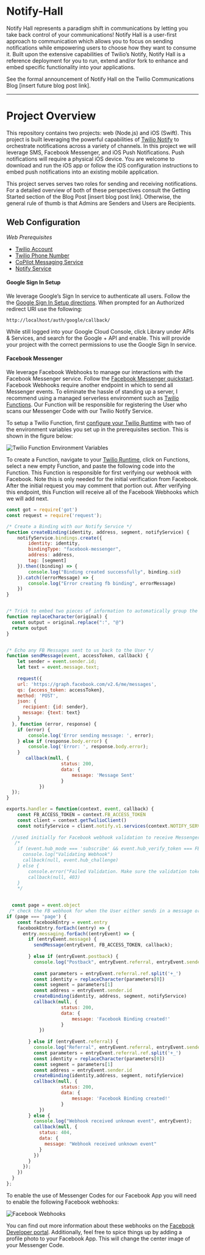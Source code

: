 # Notify-Hall
Notify Hall represents a paradigm shift in communications by letting you take back control of your communications! Notify Hall is a user-first approach to communication which allows you to focus on sending notifications while empowering users to choose how they want to consume it. Built upon the extensive capabilities of Twilio’s Notify, Notify Hall is a reference deployment for you to run, extend and/or fork to enhance and embed specific functionality into your applications.

See the formal announcement of Notify Hall on the Twilio Communications Blog [insert future blog post link].

<hr />

<h1>Project Overview</h1>
<p>This repository contains two projects: web (Node.js) and iOS (Swift). This project is built leveraging the powerful capabilities of <a href="https://www.twilio.com/notify">Twilio Notify</a> to orchestrate notifications across a variety of channels. In this project we will leverage SMS, Facebook Messenger, and iOS Push Notifications. Push notifications will require a physical iOS device. You are welcome to download and run the iOS app or follow the iOS configuration instructions to embed push notifications into an existing mobile application.</p>

<p>This project serves serves two roles for sending and receiving notifications. For a detailed overview of both of these perspectives consult the Getting Started section of the Blog Post [insert blog post link]. Otherwise, the general rule of thumb is that Admins are Senders and Users are Recipients.</p>

<h2>Web Configuration</h2>
<em>Web Prerequisites</em>
<ul>
  <li><a href="https://www.twilio.com/">Twilio Account</a></li>
  <li><a href="https://www.twilio.com/docs/api/notify/guides/sms-quickstart#purchase-a-twilio-phone-number">Twilio Phone Number</a></li>
  <li><a href="https://www.twilio.com/docs/api/notify/guides/sms-quickstart#messagingservice">CoPilot Messaging Service</a></li>
  <li><a href="https://www.twilio.com/docs/api/notify/guides/sms-quickstart#notifyservice">Notify Service</a></li>
</ul>

<h4>Google Sign In Setup</h4>
<p>We leverage Google’s Sign In service to authenticate all users. Follow the the <a href="https://developers.google.com/identity/sign-in/web/devconsole-project">Google Sign In Setup directions</a>. When prompted for an Authorized redirect URI use the following:</p>
<code>http://localhost/auth/google/callback/</code>

<p>While still logged into your Google Cloud Console, click Library under APIs & Services, and search for the Google + API and enable. This will provide your project with the correct permissions to use the Google Sign In service.
</p>

<h4>Facebook Messenger</h4>
<p>We leverage Facebook Webhooks to manage our interactions with the Facebook Messenger service. Follow the <a href="https://www.twilio.com/docs/api/notify/guides/messenger-notifications">Facebook Messenger quickstart</a>. Facebook Webhooks require another endpoint in which to send all Messenger events. To eliminate the hassle of standing up a server, I recommend using a managed serverless environment such as <a href="https://www.twilio.com/functions">Twilio Functions</a>. Our Function will be responsible for registering the User who scans our Messenger Code with our Twilio Notify Service.</p>

<p>To setup a Twilio Function, first  <a href="https://www.twilio.com/console/runtime/functions/configure">configure your Twilio Runtime</a> with two of the environment variables you set up in the prerequisites section. This is shown in the figure below:</p>

![Twilio Function Environment Variables](/GitHub-Assets/twilio_functions_env_var.png)

<p>To create a Function, navigate to your <a href="https://www.twilio.com/console/runtime/overview">Twilio Runtime</a>, click on Functions, select a new empty Function, and paste the following code into the Function. This Function is responsible for first verifying our webhook with Facebook. Note this is only needed for the initial verification from Facebook. After the initial request you may comment that portion out. After verifying this endpoint, this Function will receive all of the Facebook Webhooks which we will add next.
</p>

```javascript
const got = require('got')
const request = require('request');

/* Create a Binding with our Notify Service */
function createBinding(identity, address, segment, notifyService) {
 	notifyService.bindings.create({
  		identity: identity,
    	bindingType: "facebook-messenger",
    	address: address,
   		tag: [segment]
	}).then((binding) => {
		console.log("Binding created successfully", binding.sid)
    }).catch((errorMessage) => {
        console.log("Error creating fb binding", errorMessage)
    })
}


/* Trick to embed two pieces of information to automatically group the User into a Segment */
function replaceCharacter(original) {
  const output = original.replace(":", "@")
  return output
}


/* Echo any FB Messages sent to us back to the User */
function sendMessage(event, accessToken, callback) {
	let sender = event.sender.id;
	let text = event.message.text;
	
    request({
    url: 'https://graph.facebook.com/v2.6/me/messages',
    qs: {access_token: accessToken},
    method: 'POST',
    json: {
      recipient: {id: sender},
      message: {text: text}
    }
  }, function (error, response) {
    if (error) {
        console.log('Error sending message: ', error);
    } else if (response.body.error) {
        console.log('Error: ', response.body.error);
    }
       callback(null, {
        			status: 200,
        			data: {
          				message: 'Message Sent'
        			}
          	})
  });
}

exports.handler = function(context, event, callback) {
 	const FB_ACCESS_TOKEN = context.FB_ACCESS_TOKEN
	const client = context.getTwilioClient()
	const notifyService = client.notify.v1.services(context.NOTIFY_SERVICE_SID)
 
  //used initially for Facebook webhook validation to receive Messenger webhook events
   /*
  	if (event.hub_mode === 'subscribe' && event.hub_verify_token === FB_ACCESS_TOKEN) {
      console.log("Validating Webhook")
      callback(null, event.hub_challenge)
    } else {
     	console.error("Failed Validation. Make sure the validation tokens match")
      	callback(null, 403)
    }
    */
    

  const page = event.object
 /* check the FB webhook for when the User either sends in a message or scans a Messenger Code */ 
if (page === 'page') {
	const facebookEntry = event.entry
    facebookEntry.forEach((entry) => {
      entry.messaging.forEach((entryEvent) => {
        if (entryEvent.message) {
          sendMessage(entryEvent, FB_ACCESS_TOKEN, callback);
       
        } else if (entryEvent.postback) {
          console.log("Postback", entryEvent.referral, entryEvent.sender.id);
          
          const parameters = entryEvent.referral.ref.split('+_')
          const identity = replaceCharacter(parameters[0])
          const segment = parameters[1]
          const address = entryEvent.sender.id
          createBinding(identity, address, segment, notifyService)
          callback(null, {
        			status: 200,
        			data: {
          				message: 'Facebook Binding created!'
        			}
          	})
          
        } else if (entryEvent.referral) {
          console.log("Referral", entryEvent.referral, entryEvent.sender.id);
          const parameters = entryEvent.referral.ref.split('+_')
          const identity = replaceCharacter(parameters[0])
          const segment = parameters[1]
          const address = entryEvent.sender.id
          createBinding(identity,address, segment, notifyService)
          callback(null, {
        			status: 200,
        			data: {
          				message: 'Facebook Binding created!'
        			}
          	})
        } else {
          console.log("Webhook received unknown event", entryEvent);
          callback(null, {
            status: 404,
            data: {
              message: "Webhook received unknown event"
            }
          })
        }
      });
    })
  }
};
```

<p>To enable the use of Messenger Codes for our Facebook App you will need to enable the following Facebook webhooks:</p>

![Facebook Webhooks](/GitHub-Assets/facebook_webhooks.png)

You can find out more information about these webhooks on the [Facebook Developer portal](https://developers.facebook.com/docs/messenger-platform/webhook/#setup). Additionally, feel free to spice things up by adding a profile photo to your Facebook App. This will change the center image of your Messenger Code.
